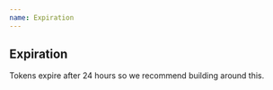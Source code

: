 ```yaml
---
name: Expiration
---
```


## Expiration

Tokens expire after 24 hours so we recommend building around this.
